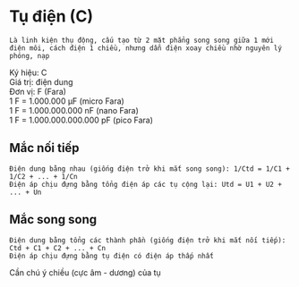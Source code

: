 # Tụ điện (C)

    Là linh kiện thụ động, cấu tạo từ 2 mặt phẳng song song giữa 1 mới điện môi, cách điện 1 chiều, nhưng dẫn điện xoay chiều nhờ nguyên lý phóng, nạp

Ký hiệu: C\
Giá trị: điện dung\
Đơn vị: F (Fara)\
1 F = 1.000.000 µF (micro Fara)\
1 F = 1.000.000.000 nF (nano Fara)\
1 F = 1.000.000.000.000 pF (pico Fara)

## Mắc nối tiếp
    Điện dung bằng nhau (giống điện trở khi mắt song song): 1/Ctd = 1/C1 + 1/C2 + ... + 1/Cn
    Điện áp chịu đựng bằng tổng điện áp các tụ cộng lại: Utd = U1 + U2 + ... + Un

## Mắc song song
    Điện dung bằng tổng các thành phần (giống điện trở khi mắt nối tiếp): Ctd + C1 + C2 + ... + Cn
    Điện áp chịu đựng bằng tụ điện có điện áp thấp nhất

Cần chú ý chiều (cực âm - dương) của tụ